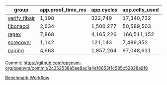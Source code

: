| group | app.proof_time_ms | app.cycles | app.cells_used | leaf.proof_time_ms | leaf.cycles | leaf.cells_used |
| -- | -- | -- | -- | -- | -- | -- |
| [verify_fibair](https://github.com/openvm-org/openvm/blob/benchmark-results/benchmarks/verify_fibair-2c352538a5ee8ac1a4ef8853f1c585c52828a9f8.md) | 1,198 |  322,749 |  17,340,732 |- | - | - |
| [fibonacci](https://github.com/openvm-org/openvm/blob/benchmark-results/benchmarks/fibonacci-2c352538a5ee8ac1a4ef8853f1c585c52828a9f8.md) | 2,634 |  1,500,277 |  50,589,503 | 3,629 |  1,248,029 |  69,833,850 |
| [regex](https://github.com/openvm-org/openvm/blob/benchmark-results/benchmarks/regex-2c352538a5ee8ac1a4ef8853f1c585c52828a9f8.md) | 7,868 |  4,165,226 |  166,511,152 | 14,005 |  3,951,470 |  303,655,882 |
| [ecrecover](https://github.com/openvm-org/openvm/blob/benchmark-results/benchmarks/ecrecover-2c352538a5ee8ac1a4ef8853f1c585c52828a9f8.md) | 1,142 |  121,143 |  7,489,352 | 11,645 |  3,012,585 |  245,013,363 |
| [pairing](https://github.com/openvm-org/openvm/blob/benchmark-results/benchmarks/pairing-2c352538a5ee8ac1a4ef8853f1c585c52828a9f8.md) | 4,663 |  1,857,264 |  97,048,631 | 9,022 |  2,574,468 |  205,524,602 |


Commit: https://github.com/openvm-org/openvm/commit/2c352538a5ee8ac1a4ef8853f1c585c52828a9f8

[Benchmark Workflow](https://github.com/openvm-org/openvm/actions/runs/15438350498)
